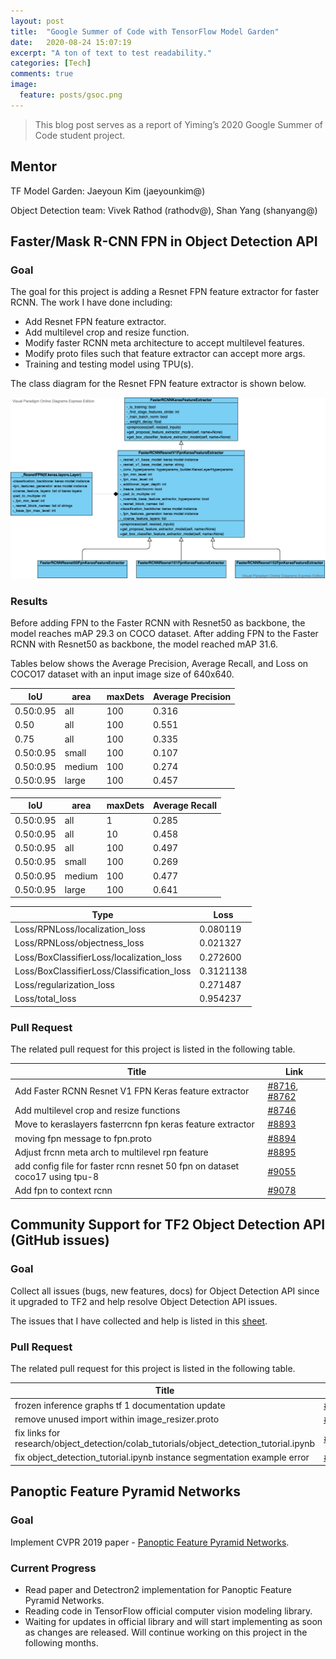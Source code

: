 ```yaml
---
layout: post
title:  "Google Summer of Code with TensorFlow Model Garden"
date:   2020-08-24 15:07:19
excerpt: "A ton of text to test readability."
categories: [Tech]
comments: true
image:
  feature: posts/gsoc.png
---
```


> This blog post serves as a report of Yiming’s 2020 Google Summer of Code student project.

## Mentor

TF Model Garden: Jaeyoun Kim (jaeyounkim@)

Object Detection team: Vivek Rathod (rathodv@), Shan Yang (shanyang@) 

## Faster/Mask R-CNN FPN in Object Detection API
### Goal

The goal for this project is adding a Resnet FPN feature extractor for faster RCNN. The work I have done including:
* Add Resnet FPN feature extractor.
* Add multilevel crop and resize function.
* Modify faster RCNN meta architecture to accept multilevel features.
* Modify proto files such that feature extractor can accept more args.
* Training and testing model using TPU(s).

The class diagram for the Resnet FPN feature extractor is shown below.

![class_diagram](/img/posts/class_diagram.png)

### Results

Before adding FPN to the Faster RCNN with Resnet50 as backbone, the model reaches mAP 29.3 on COCO dataset. After adding FPN to the Faster RCNN with Resnet50 as backbone, the model reached mAP 31.6.

Tables below shows the Average Precision, Average Recall, and Loss on COCO17 dataset with an input image size of 640x640.

IoU       | area  | maxDets | Average Precision
----------|-------|---------|------------------
0.50:0.95 | all   | 100     | 0.316
0.50      | all   | 100     | 0.551
0.75      | all   | 100     | 0.335
0.50:0.95 | small | 100     | 0.107
0.50:0.95 | medium| 100     | 0.274
0.50:0.95 | large | 100     | 0.457


IoU       | area  | maxDets | Average Recall
----------|-------|---------|------------------
0.50:0.95 | all   | 1       | 0.285
0.50:0.95 | all   | 10      | 0.458
0.50:0.95 | all   | 100     | 0.497
0.50:0.95 | small | 100     | 0.269
0.50:0.95 | medium| 100     | 0.477
0.50:0.95 | large | 100     | 0.641

Type                                       | Loss
-------------------------------------------|-------
Loss/RPNLoss/localization_loss             | 0.080119
Loss/RPNLoss/objectness_loss               | 0.021327
Loss/BoxClassifierLoss/localization_loss   | 0.272600
Loss/BoxClassifierLoss/Classification_loss | 0.3121138
Loss/regularization_loss                   | 0.271487
Loss/total_loss                            | 0.954237

### Pull Request
The related pull request for this project is listed in the following table.

Title                                      | Link
-------------------------------------------|-------
Add Faster RCNN Resnet V1 FPN Keras feature extractor | [#8716](https://github.com/tensorflow/models/pull/8716), [#8762](https://github.com/tensorflow/models/pull/8762)
Add multilevel crop and resize functions              | [#8746](https://github.com/tensorflow/models/pull/8746)
Move to keraslayers fasterrcnn fpn keras feature extractor   | [#8893](https://github.com/tensorflow/models/pull/8893)
moving fpn message to fpn.proto | [#8894](https://github.com/tensorflow/models/pull/8894)
Adjust frcnn meta arch to multilevel rpn feature | [#8895](https://github.com/tensorflow/models/pull/8895)
add config file for faster rcnn resnet 50 fpn on dataset coco17 using tpu-8                          | [#9055](https://github.com/tensorflow/models/pull/9055)
Add fpn to context rcnn | [#9078](https://github.com/tensorflow/models/pull/9078)



## Community Support for TF2 Object Detection API (GitHub issues)
### Goal
Collect all issues (bugs, new features, docs) for Object Detection API since it upgraded to TF2 and help resolve Object Detection API issues. 

The issues that I have collected and help is listed in this [sheet](https://docs.google.com/spreadsheets/d/1q8t4TO455IWHbMsb9AKlsUxgogLwCqqhe73DXi82B8Y/edit?usp=sharing).

### Pull Request
The related pull request for this project is listed in the following table.

Title                                      | Link
-------------------------------------------|-------
frozen inference graphs tf 1 documentation update | [#8984](https://github.com/tensorflow/models/pull/8984)
remove unused import within image_resizer.proto | [#8954](https://github.com/tensorflow/models/pull/8954)
fix links for research/object_detection/colab_tutorials/object_detection_tutorial.ipynb | [#8985](https://github.com/tensorflow/models/pull/8985)
fix object_detection_tutorial.ipynb instance segmentation example error | [#8978](https://github.com/tensorflow/models/pull/8978)



## Panoptic Feature Pyramid Networks

### Goal
Implement CVPR 2019 paper - [Panoptic Feature Pyramid Networks](https://arxiv.org/abs/1901.02446).

### Current Progress
* Read paper and Detectron2 implementation for Panoptic Feature Pyramid Networks.
* Reading code in TensorFlow official computer vision modeling library.
* Waiting for updates in official library and will start implementing as soon as changes are released. Will continue working on this project in the following months.




